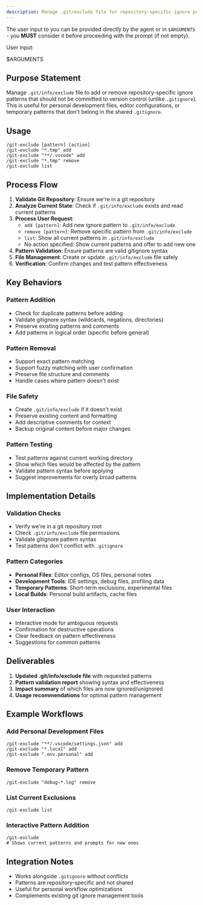 ```yaml
---
description: Manage .git/exclude file for repository-specific ignore patterns that don't belong in .gitignore
---
```


The user input to you can be provided directly by the agent or in `$ARGUMENTS` - you **MUST** consider it before proceeding with the prompt (if not empty).

User input:

$ARGUMENTS

## Purpose Statement

Manage `.git/info/exclude` file to add or remove repository-specific ignore patterns that should not be committed to version control (unlike `.gitignore`). This is useful for personal development files, editor configurations, or temporary patterns that don't belong in the shared `.gitignore`.

## Usage

```
/git-exclude [pattern] [action]
/git-exclude "*.tmp" add
/git-exclude "**/.vscode" add
/git-exclude "*.tmp" remove
/git-exclude list
```

## Process Flow

1. **Validate Git Repository**: Ensure we're in a git repository
2. **Analyze Current State**: Check if `.git/info/exclude` exists and read current patterns
3. **Process User Request**:
   - `add [pattern]`: Add new ignore pattern to `.git/info/exclude`
   - `remove [pattern]`: Remove specific pattern from `.git/info/exclude`
   - `list`: Show all current patterns in `.git/info/exclude`
   - No action specified: Show current patterns and offer to add new one
4. **Pattern Validation**: Ensure patterns are valid gitignore syntax
5. **File Management**: Create or update `.git/info/exclude` file safely
6. **Verification**: Confirm changes and test pattern effectiveness

## Key Behaviors

### Pattern Addition

- Check for duplicate patterns before adding
- Validate gitignore syntax (wildcards, negations, directories)
- Preserve existing patterns and comments
- Add patterns in logical order (specific before general)

### Pattern Removal

- Support exact pattern matching
- Support fuzzy matching with user confirmation
- Preserve file structure and comments
- Handle cases where pattern doesn't exist

### File Safety

- Create `.git/info/exclude` if it doesn't exist
- Preserve existing content and formatting
- Add descriptive comments for context
- Backup original content before major changes

### Pattern Testing

- Test patterns against current working directory
- Show which files would be affected by the pattern
- Validate pattern syntax before applying
- Suggest improvements for overly broad patterns

## Implementation Details

### Validation Checks

- Verify we're in a git repository root
- Check `.git/info/exclude` file permissions
- Validate gitignore pattern syntax
- Test patterns don't conflict with `.gitignore`

### Pattern Categories

- **Personal Files**: Editor configs, OS files, personal notes
- **Development Tools**: IDE settings, debug files, profiling data
- **Temporary Patterns**: Short-term exclusions, experimental files
- **Local Builds**: Personal build artifacts, cache files

### User Interaction

- Interactive mode for ambiguous requests
- Confirmation for destructive operations
- Clear feedback on pattern effectiveness
- Suggestions for common patterns

## Deliverables

1. **Updated .git/info/exclude file** with requested patterns
2. **Pattern validation report** showing syntax and effectiveness
3. **Impact summary** of which files are now ignored/unignored
4. **Usage recommendations** for optimal pattern management

## Example Workflows

### Add Personal Development Files

```
/git-exclude "**/.vscode/settings.json" add
/git-exclude "*.local" add
/git-exclude ".env.personal" add
```

### Remove Temporary Pattern

```
/git-exclude "debug-*.log" remove
```

### List Current Exclusions

```
/git-exclude list
```

### Interactive Pattern Addition

```
/git-exclude
# Shows current patterns and prompts for new ones
```

## Integration Notes

- Works alongside `.gitignore` without conflicts
- Patterns are repository-specific and not shared
- Useful for personal workflow optimizations
- Complements existing git ignore management tools
